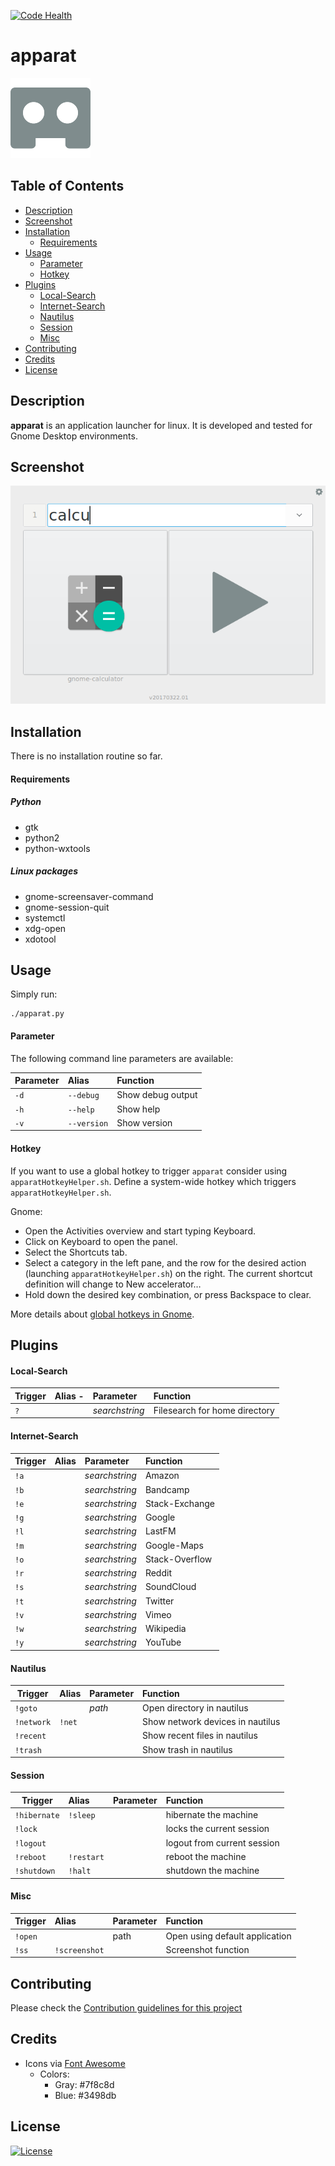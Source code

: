 [![Code Health](https://landscape.io/github/yafp/apparat/master/landscape.svg?style=flat)](https://landscape.io/github/yafp/apparat/master)

apparat
==========

![logo](https://raw.githubusercontent.com/yafp/apparat/master/src/gfx/core/bt_appIcon_128.png)


## Table of Contents

  * [Description](#description)
  * [Screenshot](#screenshot)
  * [Installation](#installation)
    * [Requirements](rRequirements)
  * [Usage](#usage)
    * [Parameter](#parameter)
    * [Hotkey](#hotkey)
  * [Plugins](#plugins)
    * [Local-Search](#local-search)
    * [Internet-Search](#internet-search)
    * [Nautilus](#nautilus)
    * [Session](#session)
    * [Misc](#misc)
  * [Contributing](#contributing)
  * [Credits](#credits)
  * [License](#license)


## <a name="description">Description

__apparat__ is an application launcher for linux. It is developed and tested for Gnome Desktop environments.


## <a name="screenshot">Screenshot
![screenshot](https://raw.githubusercontent.com/yafp/apparat/master/docs/screenshot_ui.png)


## <a name="installation">Installation
There is no installation routine so far.

#### <a name="requirements">Requirements
##### Python
- gtk
- python2
- python-wxtools

##### Linux packages
- gnome-screensaver-command
- gnome-session-quit
- systemctl
- xdg-open
- xdotool


## <a name="usage">Usage
Simply run:
```
./apparat.py
```


#### <a name="parameter">Parameter
The following command line parameters are available:

| Parameter     | Alias          | Function            |
| ------------- |:---------------| :-------------------|
| ```-d```      | ```--debug```  | Show debug output   |
| ```-h```      | ```--help```   | Show help           |
| ```-v```      | ```--version```| Show version        |


#### <a name="hotkey">Hotkey
If you want to use a global hotkey to trigger ```apparat``` consider using ```apparatHotkeyHelper.sh```. Define a system-wide hotkey which triggers ```apparatHotkeyHelper.sh```.

Gnome:
* Open the Activities overview and start typing Keyboard.
* Click on Keyboard to open the panel.
* Select the Shortcuts tab.
* Select a category in the left pane, and the row for the desired action (launching ```apparatHotkeyHelper.sh```)  on the right. The current shortcut definition will change to New accelerator…
* Hold down the desired key combination, or press Backspace to clear.

More details about [global hotkeys in Gnome](https://help.gnome.org/users/gnome-help/stable/keyboard-shortcuts-set.html.en).

## <a name="plugins">Plugins
#### <a name="local-search">Local-Search
| Trigger          | Alias         -| Parameter      | Function                      |
| ---------------- |:---------------| :--------------|:----------------------------- |
| ```?```          |                | _searchstring_ | Filesearch for home directory |


#### <a name="internet-search">Internet-Search
| Trigger          | Alias          | Parameter      | Function       |
| ---------------- |:---------------| :--------------|:-------------- |
| ```!a```         |                | _searchstring_ | Amazon         |
| ```!b```         |                | _searchstring_ | Bandcamp       |
| ```!e```         |                | _searchstring_ | Stack-Exchange |
| ```!g```         |                | _searchstring_ | Google         |
| ```!l```         |                | _searchstring_ | LastFM         |
| ```!m```         |                | _searchstring_ | Google-Maps    |
| ```!o```         |                | _searchstring_ | Stack-Overflow |
| ```!r```         |                | _searchstring_ | Reddit         |
| ```!s```         |                | _searchstring_ | SoundCloud     |
| ```!t```         |                | _searchstring_ | Twitter        |
| ```!v```         |                | _searchstring_ | Vimeo          |
| ```!w```         |                | _searchstring_ | Wikipedia      |
| ```!y```         |                | _searchstring_ | YouTube        |


#### <a name="nautilus">Nautilus
| Trigger          | Alias          | Parameter      | Function                         |
| ---------------- |:-------------- | :--------------|:---------------------------------|
| ```!goto```      |                | _path_         | Open directory in nautilus       |
| ```!network```   | ```!net```     |                | Show network devices in nautilus |
| ```!recent```    |                |                | Show recent files in nautilus    |
| ```!trash```     |                |                | Show trash in nautilus           |


#### <a name="session">Session
| Trigger          | Alias          | Parameter      | Function                    |
| ---------------- |:-------------- | :--------------|:----------------------------|
| ```!hibernate``` | ```!sleep```   |                | hibernate the machine       |
| ```!lock```      |                |                | locks the current session   |
| ```!logout```    |                |                | logout from current session |
| ```!reboot```    | ```!restart``` |                | reboot the machine          |
| ```!shutdown```  | ```!halt```    |                | shutdown the machine        |


#### <a name="misc">Misc
| Trigger          | Alias              | Parameter      | Function                         |
| ---------------- |:------------------ | :--------------|:---------------------------------|
| ```!open```      |                    | path           | Open using default application   |
| ```!ss```        | ```!screenshot```  |                | Screenshot function              |


## <a name="contributing">Contributing
Please check the [Contribution guidelines for this project](.github/CONTRIBUTING.md)


## <a name="credits">Credits
* Icons via [Font Awesome](http://fontawesome.io)
  * Colors:
    * Gray: #7f8c8d
    * Blue: #3498db

## <a name="license">License
[![License](https://img.shields.io/badge/license-GPL3-brightgreen.svg)](LICENSE)

